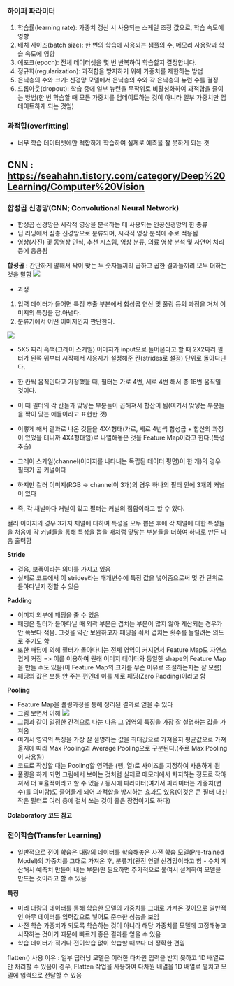 ### 하이퍼 파라미터
1. 학습률(learning rate): 가중치 갱신 시 사용되는 스케일 조정 값으로, 학습 속도에 영향
2. 배치 사이즈(batch size): 한 번의 학습에 사용되는 샘플의 수, 메모리 사용량과 학습 속도에 영향
3. 에포크(epoch): 전체 데이터셋을 몇 번 반복하여 학습할지 결정합니다.
4. 정규화(regularization): 과적합을 방지하기 위해 가중치를 제한하는 방법
5. 은닉층의 수와 크기: 신경망 모델에서 은닉층의 수와 각 은닉층의 뉴런 수를 결정
6. 드롭아웃(dropout): 학습 중에 일부 뉴런을 무작위로 비활성화하여 과적합을 줄이는 방법(한 번 학습할 때 모든 가중치를 업데이트하는 것이 아니라 일부 가중치만 업데이트하게 되는 것임)

### 과적합(overfitting)
- 너무 학습 데이터셋에만 적합하게 학습하여 실제로 예측을 잘 못하게 되는 것

## CNN : https://seahahn.tistory.com/category/Deep%20Learning/Computer%20Vision

### 합성곱 신경망(CNN; Convolutional Neural Network)
- 합성곱 신경망은 시각적 영상을 분석하는 데 사용되는 인공신경망의 한 종류
- 딥 러닝에서 심층 신경망으로 분류되며, 시각적 영상 분석에 주로 적용됨
- 영상(사진) 및 동영상 인식, 추천 시스템, 영상 분류, 의료 영상 분석 및 자연어 처리 등에 응용됨

**합성곱** : 간단하게 말해서 짝이 맞는 두 숫자들끼리 곱하고 곱한 결과들끼리 모두 더하는 것을 말함
![](../../../README_resources/Pasted%20image%2020230718154857.png)
- 과정
1. 입력 데이터가 들어면 특징 추출 부분에서 합성곱 연산 및 풀링 등의 과정을 거쳐 이미지의 특징을 잡.아낸다.
2. 분류기에서 어떤 이미지인지 판단한다.

![](../../../README_resources/Pasted%20image%2020230718155132.png)
- 5X5 짜리 흑백(그레이 스케일) 이미지가 input으로 들어온다고 할 때 2X2짜리 필터가 왼쪽 위부터 시작해서 사용자가 설정해준 칸(strides로 설정) 단위로 돌아다닌다.
- 한 칸씩 움직인다고 가정했을 때, 필터는 가로 4번, 세로 4번 해서 총 16번 움직일 것이다.
- 이 때 필터의 각 칸들과 맞닿는 부분들이 곱해져서 합산이 됨(여기서 맞닿는 부분들을 짝이 맞는 애들이라고 표현한 것) 
- 이렇게 해서 결과로 나온 것들을 4X4형태(가로, 세로 4번씩 합성곱 + 합산의 과정이 있었을 테니까 4X4형태임)로 나열해놓은 것을 Feature Map이라고 한다.(특성 추출)

- 그레이 스케일(channel(이미지를 나타내는 독립된 데이터 평면)이 한 개)의 경우 필터가 곧 커널이다
- 하지만 컬러 이미지(RGB -> channel이 3개)의 경우 하나의 필터 안에 3개의 커널이 있다
- 즉, 각 채널마다 커널이 있고 필터는 커널의 집합이라고 할 수 있다.

컬러 이미지의 경우 3가지 채널에 대하여 특성을 모두 뽑은 후에 각 채널에 대한 특성들을 처음에 각 커널들을 통해 특성을 뽑을 때처럼 맞닿는 부분들을 더하여 하나로 만든 다음 출력함

**Stride**
- 걸음, 보폭이라는 의미를 가지고 있음
- 실제로 코드에서 이 strides라는 매개변수에 특정 값을 넣어줌으로써 몇 칸 단위로 돌아다닐지 정할 수 있음

**Padding**
- 이미지 외부에 패딩을 줄 수 있음
- 패딩은 필터가 돌아다닐 때 외곽 부분은 겹치는 부분이 많지 않아 계산되는 경우가 안 쪽보다 적음. 그것을 약간 보완하고자 패딩을 줘서 겹치는 횟수를 늘릴려는 의도로 주기도 함
- 또한 패딩에 의해 필터가 돌아다니는 전체 영역이 커지면서 Feature Map도 자연스럽게 커짐 => 이를 이용하여 원래 이미지 데이터와 동일한 shape의 Feature Map을 만들 수도 있음(이 Feature Map의 크기를 무슨 이유로 조절하는지는 잘 모름)
- 패딩의 값은 보통 안 주는 편인데 이를 제로 패딩(Zero Padding)이라고 함


**Pooling**
- Feature Map을 풀링과정을 통해 정리된 결과로 얻을 수 있다
- 그림 보면서 이해
![](../../../README_resources/Pasted%20image%2020230718213019.png)
- 그림과 같이 일정한 간격으로 나눈 다음 그 영역의 특징을 가장 잘 설명하는 값을 가져옴
- 여기서 영역의 특징을 가장 잘 설명하는 값을 최대값으로 가져올지 평균값으로 가져올지에 따라 Max Pooling과 Average Pooling으로 구분된다.(주로 Max Pooling이 사용됨)
- 코드로 작성할 때는 Pooling할 영역을 (행, 열)로 사이즈를 지정하여 사용하게 됨
- 풀링을 하게 되면 그림에서 보이는 것처럼 실제로 메모리에서 차지하는 정도로 작아져서 더 효율적이라고 할 수 있음 / 동시에 파라미터(여기서 파라미터는 가중치(변수)를 의미함)도 줄어들게 되어 과적합을 방지하는 효과도 있음(이것은 큰 필터 대신 작은 필터로 여러 층에 걸쳐 쓰는 것이 좋은 장점이기도 하다)

**Colaboratory 코드 참고**

### 전이학습(Transfer Learning)

- 일반적으로 전이 학습은 대량의 데이터를 학습해놓은 사전 학습 모델(Pre-trained Model)의 가중치를 그대로 가져온 후, 분류기(완전 연결 신경망이라고 함 - 수치 계산해서 예측치 만들어 내는 부분)만 필요하면 추가적으로 붙여서 설계하여 모델을 만드는 것이라고 할 수 있음

**특징**
- 미리 대량의 데이터를 통해 학습한 모델의 가중치를 그대로 가져온 것이므로 일반적인 아무 데이터를 입력값으로 넣어도 준수한 성능을 보임
- 사전 학습 가중치가 되도록 학습하는 것이 아니라 해당 가중치를 모델에 고정해놓고 시작하는 것이기 때문에 빠르게 좋은 결과를 얻을 수 있음
- 학습 데이터가 적거나 전이학습 없이 학습할 때보다 더 정확한 편임

flatten() 사용 이유 : 일부 딥러닝 모델은 이러한 다차원 입력을 받지 못하고 1D 배열로만 처리할 수 있음이 경우, Flatten 작업을 사용하여 다차원 배열을 1D 배열로 펼치고 모델에 입력으로 전달할 수 있음





